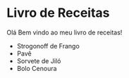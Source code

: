 # Livro de Receitas

Olá Bem vindo ao meu livro de receitas!

- Strogonoff de Frango
- Pavê
- Sorvete de Jiló
- Bolo Cenoura
